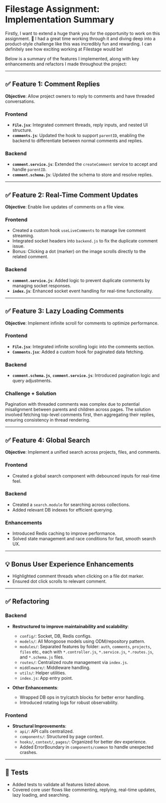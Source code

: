 # Filestage Assignment: Implementation Summary

Firstly, I want to extend a huge thank you for the opportunity to work on this assignment. 🙏 I had a great time working through it and diving deep into a product-style challenge like this was incredibly fun and rewarding. I can definitely see how exciting working at Filestage would be!

Below is a summary of the features I implemented, along with key enhancements and refactors I made throughout the project:

---

## ✅ Feature 1: Comment Replies
**Objective**: Allow project owners to reply to comments and have threaded conversations.

### Frontend
- **`File.jsx`**: Integrated comment threads, reply inputs, and nested UI structure.
- **`comments.js`**: Updated the hook to support `parentID`, enabling the backend to differentiate between normal comments and replies.

### Backend
- **`comment.service.js`**: Extended the `createComment` service to accept and handle `parentID`.
- **`comment.schema.js`**: Updated the schema to store and resolve replies.

---

## ✅ Feature 2: Real-Time Comment Updates
**Objective**: Enable live updates of comments on a file view.

### Frontend
- Created a custom hook `useLiveComments` to manage live comment streaming.
- Integrated socket headers into `backend.js` to fix the duplicate comment issue.
- Bonus: Clicking a dot (marker) on the image scrolls directly to the related comment.

### Backend
- **`comment.service.js`**: Added logic to prevent duplicate comments by managing socket responses.
- **`index.js`**: Enhanced socket event handling for real-time functionality.

---

## ✅ Feature 3: Lazy Loading Comments
**Objective**: Implement infinite scroll for comments to optimize performance.

### Frontend
- **`File.jsx`**: Integrated infinite scrolling logic into the comments section.
- **`Comments.jsx`**: Added a custom hook for paginated data fetching.

### Backend
- **`comment.schema.js`**, **`comment.service.js`**: Introduced pagination logic and query adjustments.

### Challenge + Solution
Pagination with threaded comments was complex due to potential misalignment between parents and children across pages. The solution involved fetching top-level comments first, then aggregating their replies, ensuring consistency in thread rendering.

---

## ✅ Feature 4: Global Search
**Objective**: Implement a unified search across projects, files, and comments.

### Frontend
- Created a global search component with debounced inputs for real-time feel.

### Backend
- Created a `search.module` for searching across collections.
- Added relevant DB indexes for efficient querying.

### Enhancements
- Introduced Redis caching to improve performance.
- Solved state management and race conditions for fast, smooth search UX.

---

## 💡 Bonus User Experience Enhancements
- Highlighted comment threads when clicking on a file dot marker.
- Ensured dot click scrolls to relevant comment.

---

## ✅ Refactoring

### Backend
- **Restructured to improve maintainability and scalability**:
  - `config/`: Socket, DB, Redis configs.
  - `models/`: All Mongoose models using ODM/repository pattern.
  - `modules/`: Separated features by folder: `auth`, `comments`, `projects`, `files` etc., each with `*.controller.js`, `*.service.js`, `*.routes.js`, and `*.schema.js` files.
  - `routes/`: Centralized route management via `index.js`.
  - `middleware/`: Middleware handling.
  - `utils/`: Helper utilities.
  - `index.js`: App entry point.

- **Other Enhancements**:
  - Wrapped DB ops in try/catch blocks for better error handling.
  - Introduced rotating logs for robust observability.

### Frontend
- **Structural Improvements**:
  - `api/`: API calls centralized.
  - `components/`: Structured by page context.
  - `hooks/`, `context/`, `pages/`: Organized for better dev experience.
  - Added ErrorBoundary in `components/common` to handle unexpected crashes.

---

## 🧪 Tests
- Added tests to validate all features listed above.
- Covered core user flows like commenting, replying, real-time updates, lazy loading, and searching.
